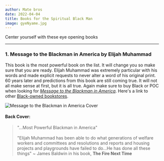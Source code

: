 ```yaml
---
author: Mate bros
date: 2022-04-04
title: Books for the Spiritual Black Man
image: gyeNyame.jpg
---
```

Center yourself with these eye opening books    
<!--more-->


***
### 1. Message to the Blackman in America by Elijah Muhammad

This book is the most powerful book on the list. It will change you so make sure that you are ready. Elijah Muhammad was extremely particular with his words and made explicit requests to never alter a word of his original print. 60 years later and predictions from this book are still coming true. It will not all make sense at first, but it is all true. Again make sure to buy Black or POC when looking for [*Message to the Blackman in America*](https://malikbooks.com/shop/ols/products/message-to-the-blackman-in-america-by-elijah-muhammad). Here's a link to other [Black-owned bookstores](https://nonamebooks.com/Bookstores).

![Message to the Blackman in America Cover](/images/mttbCover.png)

#### Back Cover: 

> "...Most Powerful Blackman in America"\
\
"Elijah Muhammad has been able to do what generations of welfare workers and committees and resolutions and reports and housing projects and playgrounds have failed to do...He has done all these things" ~ James Baldwin in his book, **The Fire Next Time**
